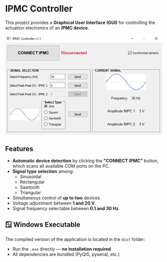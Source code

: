 # IPMC Controller 

This project provides a **Graphical User Interface (GUI)** for controlling the actuation electronics of an **IPMC device**.

<p align="center">
  <img src="./images/gui.png" alt="IPMC Controller GUI"/>
</p>

## Features

- **Automatic device detection** by clicking the **"CONNECT IPMC"** button, which scans all available COM ports on the PC.
- **Signal type selection** among:
  - Sinusoidal
  - Rectangular
  - Sawtooth
  - Triangular
- Simultaneous control of **up to two** devices.
- Voltage adjustment between **1 and 20 V**.
- Signal frequency selectable between **0.1 and 30 Hz**.

## 🪟 Windows Executable

The compiled version of the application is located in the `dist` folder:

- Run the `.exe` directly — **no installation required**
- All dependencies are bundled (PyQt5, pyserial, etc.)
